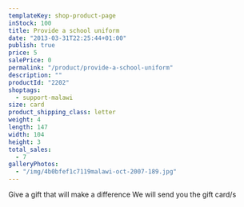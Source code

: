 ```yaml
---
templateKey: shop-product-page
inStock: 100
title: Provide a school uniform
date: "2013-03-31T22:25:44+01:00"
publish: true
price: 5
salePrice: 0
permalink: "/product/provide-a-school-uniform"
description: ""
productId: "2202"
shoptags:
  - support-malawi
size: card
product_shipping_class: letter
weight: 4
length: 147
width: 104
height: 3
total_sales:
  - 7
galleryPhotos:
  - "/img/4b0bfef1c7119malawi-oct-2007-189.jpg"
---
```


Give a gift that will make a difference We will send you the gift card/s
